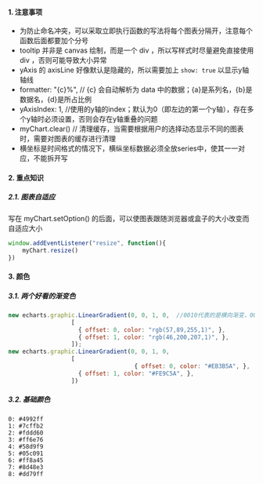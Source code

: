 #### 1. 注意事项

- 为防止命名冲突，可以采取立即执行函数的写法将每个图表分隔开，注意每个函数后面都要加个分号
-   tooltip 并非是 canvas 绘制，而是一个 div ，所以写样式时尽量避免直接使用 div ，否则可能导致大小异常
-   yAxis 的 axisLine 好像默认是隐藏的，所以需要加上 `show: true` 以显示y轴轴线
-   formatter: "{c}%", // {c} 会自动解析为 data 中的数据；{a}是系列名，{b}是数据名，{d}是所占比例
-   yAxisIndex: 1, //使用的y轴的index；默认为0（即左边的第一个y轴），存在多个y轴时必须设置，否则会存在y轴重叠的问题
- myChart.clear()  // 清理缓存，当需要根据用户的选择动态显示不同的图表时，需要对图表的缓存进行清理
- 横坐标是时间格式的情况下，横纵坐标数据必须全放series中，使其一一对应，不能拆开写

     







#### 2. 重点知识

##### 2.1. 图表自适应

写在 myChart.setOption() 的后面，可以使图表跟随浏览器或盒子的大小改变而自适应大小

```js
window.addEventListener("resize", function(){
	myChart.resize()
})
```



#### 3. 颜色

##### 3.1. 两个好看的渐变色

```js
new echarts.graphic.LinearGradient(0, 0, 1, 0,  //0010代表的是横向渐变，0001为纵向
                  [
                    { offset: 0, color: "rgb(57,89,255,1)", },
                    { offset: 1, color: "rgb(46,200,207,1)", },
                  ]);
new echarts.graphic.LinearGradient(0, 0, 1, 0,
                  [ 
  									{ offset: 0, color: "#EB3B5A", },
                    { offset: 1, color: "#FE9C5A", }, 
                  ])

```

##### 3.2. 基础颜色

```
0: #4992ff
1: #7cffb2
2: #fddd60
3: #ff6e76
4: #58d9f9
5: #05c091
6: #ff8a45
7: #8d48e3
8: #dd79ff
```

